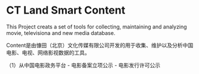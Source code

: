 # CT Land Smart Content 

This Project creats a set of tools for collecting, maintaining and analyzing movie, televisiona and new media database.

Content是由慷田（北京）文化传媒有限公司开发的用于收集、维护以及分析中国电影、电视、网络影视数据的工具。

（1）从中国电影政务平台
    - 电影备案立项公示
    - 电影发行许可公示
